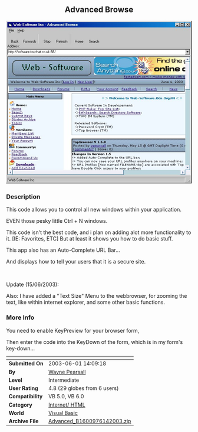 ﻿<div align="center">

## Advanced Browse

<img src="PIC200361914144771.jpg">
</div>

### Description

This code allows you to control all new windows within your application.

EVEN those pesky little Ctrl + N windows.

This code isn't the best code, and i plan on adding alot more functionality to it. [IE: Favorites, ETC] But at least it shows you how to do basic stuff.

This app also has an Auto-Complete URL Bar...

And displays how to tell your users that it is a secure site.

<BR>

Update (15/06/2003):

Also: I have added a "Text Size" Menu to the webbrowser, for zooming the text, like within internet explorer, and some other basic functions.
 
### More Info
 
You need to enable KeyPreview for your browser form,

Then enter the code into the KeyDown of the form, which is in my form's key-down...


<span>             |<span>
---                |---
**Submitted On**   |2003-06-01 14:09:18
**By**             |[Wayne Pearsall](https://github.com/Planet-Source-Code/PSCIndex/blob/master/ByAuthor/wayne-pearsall.md)
**Level**          |Intermediate
**User Rating**    |4.8 (29 globes from 6 users)
**Compatibility**  |VB 5\.0, VB 6\.0
**Category**       |[Internet/ HTML](https://github.com/Planet-Source-Code/PSCIndex/blob/master/ByCategory/internet-html__1-34.md)
**World**          |[Visual Basic](https://github.com/Planet-Source-Code/PSCIndex/blob/master/ByWorld/visual-basic.md)
**Archive File**   |[Advanced\_B1600976142003\.zip](https://github.com/Planet-Source-Code/wayne-pearsall-advanced-browse__1-45874/archive/master.zip)








